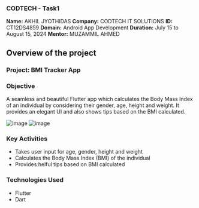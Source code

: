 ### CODTECH - Task1

**Name:** AKHIL JYOTHIDAS
**Company:** CODTECH IT SOLUTIONS
**ID:** CT12DS4859
**Domain:** Android App Development
**Duration:** July 15 to August 15, 2024
**Mentor:** MUZAMMIL AHMED

## Overview of the project

### Project: BMI Tracker App

### Objective
A seamless and beautiful Flutter app which calculates the Body Mass Index of an individual by considering their gender, age, 
height and weight. It provides an elegant UI and also shows tips based on the BMI calculated.

![image](https://github.com/imakhxl/BMI-Calculator-App---Flutter/assets/143579088/7ea1a83a-09bb-48b3-b8dd-ef3fd7557d5d)
![image](https://github.com/imakhxl/BMI-Calculator-App---Flutter/assets/143579088/0e57698c-0cbe-4f34-9b39-0cd17c0edc10)

### Key Activities
- Takes user input for age, gender, height and weight
- Calculates the Body Mass Index (BMI) of the individual
- Provides helful tips based on BMI calculated

### Technologies Used
- Flutter
- Dart
